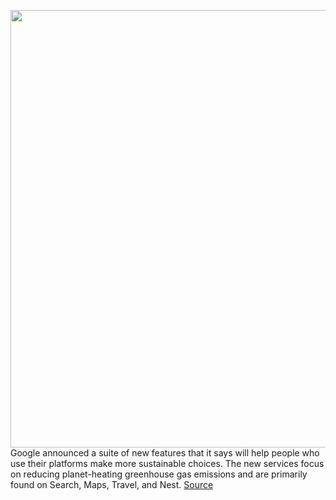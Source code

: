 <img src='https://cdn.vox-cdn.com/thumbor/Uzs4hFSoS-7YZ_83y2J-VPOkxgQ=/0x0:2216x1134/1200x800/filters:focal(931x390:1285x744)/cdn.vox-cdn.com/uploads/chorus_image/image/69957992/download__1_.0.jpg' width='700px' /><br/>
Google announced a suite of new features that it says will help people who use their platforms make more sustainable choices. The new services focus on reducing planet-heating greenhouse gas emissions and are primarily found on Search, Maps, Travel, and Nest.
<a href='https://www.theverge.com/2021/10/6/22711623/google-climate-change-greenhouse-gas-emissions-carbon-footprint-maps-search-travel'> Source <a/>